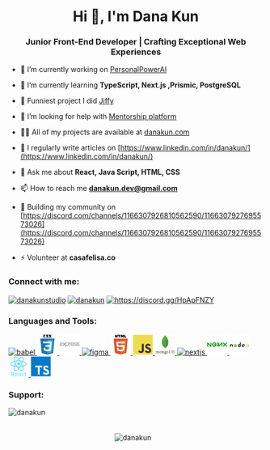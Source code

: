 <h1 align="center">Hi 👋, I'm Dana Kun</h1>
<h3 align="center">Junior Front-End Developer | Crafting Exceptional Web Experiences</h3>

- 🔭 I’m currently working on [PersonalPowerAI](https://github.com/bcatone/PersonalPowerAI)

- 🌱 I’m currently learning **TypeScript, Next.js ,Prismic, PostgreSQL**

- 👯 Funniest project I did [Jiffy](https://github.com/danakun/jiffy-api)

- 🤝 I’m looking for help with [Mentorship platform](https://github.com/bcatone/PersonalPowerAI)

- 👨‍💻 All of my projects are available at [danakun.com](danakun.com)

- 📝 I regularly write articles on [https://www.linkedin.com/in/danakun/](https://www.linkedin.com/in/danakun/)

- 💬 Ask me about **React, Java Script, HTML, CSS**

- 📫 How to reach me **danakun.dev@gmail.com**

- 📄 Building my community on [https://discord.com/channels/1166307926810562590/1166307927695573026](https://discord.com/channels/1166307926810562590/1166307927695573026)

- ⚡ Volunteer at **casafelisa.co**

<h3 align="left">Connect with me:</h3>
<p align="left">
<a href="https://twitter.com/danakunstudio" target="blank"><img align="center" src="https://raw.githubusercontent.com/rahuldkjain/github-profile-readme-generator/master/src/images/icons/Social/twitter.svg" alt="danakunstudio" height="30" width="40" /></a>
<a href="https://linkedin.com/in/danakun" target="blank"><img align="center" src="https://raw.githubusercontent.com/rahuldkjain/github-profile-readme-generator/master/src/images/icons/Social/linked-in-alt.svg" alt="danakun" height="30" width="40" /></a>
<a href="https://discord.gg/VVtRVZmc" target="blank"><img align="center" src="https://raw.githubusercontent.com/rahuldkjain/github-profile-readme-generator/master/src/images/icons/Social/discord.svg" alt="https://discord.gg/HpApFNZY" height="30" width="40" /></a>
</p>

<h3 align="left">Languages and Tools:</h3>
<p align="left"> <a href="https://babeljs.io/" target="_blank" rel="noreferrer"> <img src="https://www.vectorlogo.zone/logos/babeljs/babeljs-icon.svg" alt="babel" width="40" height="40"/> </a> <a href="https://www.w3schools.com/css/" target="_blank" rel="noreferrer"> <img src="https://raw.githubusercontent.com/devicons/devicon/master/icons/css3/css3-original-wordmark.svg" alt="css3" width="40" height="40"/> </a> <a href="https://expressjs.com" target="_blank" rel="noreferrer"> <img src="https://raw.githubusercontent.com/devicons/devicon/master/icons/express/express-original-wordmark.svg" alt="express" width="40" height="40"/> </a> <a href="https://www.figma.com/" target="_blank" rel="noreferrer"> <img src="https://www.vectorlogo.zone/logos/figma/figma-icon.svg" alt="figma" width="40" height="40"/> </a> <a href="https://www.w3.org/html/" target="_blank" rel="noreferrer"> <img src="https://raw.githubusercontent.com/devicons/devicon/master/icons/html5/html5-original-wordmark.svg" alt="html5" width="40" height="40"/> </a> <a href="https://developer.mozilla.org/en-US/docs/Web/JavaScript" target="_blank" rel="noreferrer"> <img src="https://raw.githubusercontent.com/devicons/devicon/master/icons/javascript/javascript-original.svg" alt="javascript" width="40" height="40"/> </a> <a href="https://www.mongodb.com/" target="_blank" rel="noreferrer"> <img src="https://raw.githubusercontent.com/devicons/devicon/master/icons/mongodb/mongodb-original-wordmark.svg" alt="mongodb" width="40" height="40"/> </a> <a href="https://nextjs.org/" target="_blank" rel="noreferrer"> <img src="https://cdn.worldvectorlogo.com/logos/nextjs-2.svg" alt="nextjs" width="40" height="40"/> </a> <a href="https://www.nginx.com" target="_blank" rel="noreferrer"> <img src="https://raw.githubusercontent.com/devicons/devicon/master/icons/nginx/nginx-original.svg" alt="nginx" width="40" height="40"/> </a> <a href="https://nodejs.org" target="_blank" rel="noreferrer"> <img src="https://raw.githubusercontent.com/devicons/devicon/master/icons/nodejs/nodejs-original-wordmark.svg" alt="nodejs" width="40" height="40"/> </a> <a href="https://reactjs.org/" target="_blank" rel="noreferrer"> <img src="https://raw.githubusercontent.com/devicons/devicon/master/icons/react/react-original-wordmark.svg" alt="react" width="40" height="40"/> </a> <a href="https://www.typescriptlang.org/" target="_blank" rel="noreferrer"> <img src="https://raw.githubusercontent.com/devicons/devicon/master/icons/typescript/typescript-original.svg" alt="typescript" width="40" height="40"/> </a> </p>

<h3 align="left">Support:</h3>
<p><a href="https://www.buymeacoffee.com/danakun"> <img align="left" src="https://cdn.buymeacoffee.com/buttons/v2/default-yellow.png" height="50" width="210" alt="danakun" /></a></p><br><br>

<p><img align="center" src="https://github-readme-stats.vercel.app/api/top-langs?username=danakun&show_icons=true&locale=en&layout=compact" alt="danakun" /></p>
